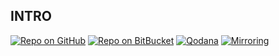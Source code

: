 ## INTRO
[![Repo on GitHub](https://img.shields.io/badge/repo-GitHub-3D76C2.svg)](https://github.com/GunniBusch/FOPGame.git)
[![Repo on BitBucket](https://img.shields.io/badge/repo-BitBucket-1F5081.svg)]([https://bitbucket.org/MoOx/your-repo](https://bitbucket.ase.in.tum.de/scm/fophn2324infun2324projectworkx/fophn2324infun2324projectworkx-pyxellabs.git)https://bitbucket.ase.in.tum.de/scm/fophn2324infun2324projectworkx/fophn2324infun2324projectworkx-pyxellabs.git)
[![Qodana](https://github.com/GunniBusch/FOPGame/actions/workflows/qodana_code_quality.yml/badge.svg)](https://github.com/GunniBusch/FOPGame/actions/workflows/qodana_code_quality.yml)
[![Mirroring](https://github.com/GunniBusch/FOPGame/actions/workflows/sync.yml/badge.svg)](https://github.com/GunniBusch/FOPGame/actions/workflows/sync.yml)
